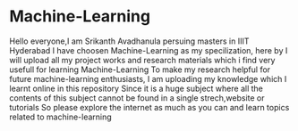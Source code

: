 # Machine-Learning
Hello everyone,I am Srikanth Avadhanula persuing masters in IIIT Hyderabad
I have choosen Machine-Learning as my specilization, here by I will upload all my project works and research materials which i find very usefull for learning Machine-Learning 
To make my research helpful for future machine-learning enthusiasts, I am uploading my knowledge which I learnt online in this repository
Since it is a huge subject where all the contents of this subject cannot be found in a single strech,website or tutorials 
So please explore the internet as much as you can and learn topics related to machine-learning
